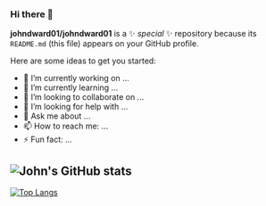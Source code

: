 ### Hi there 👋

**johndward01/johndward01** is a ✨ _special_ ✨ repository because its `README.md` (this file) appears on your GitHub profile.

Here are some ideas to get you started:

- 🔭 I’m currently working on ...
- 🌱 I’m currently learning ...
- 👯 I’m looking to collaborate on ...
- 🤔 I’m looking for help with ...
- 💬 Ask me about ...
- 📫 How to reach me: ...
- ⚡ Fun fact: ...


![John's GitHub stats](https://github-readme-stats.vercel.app/api?username=johndward01&show_icons=true&theme=dark)
------------------------------------------------------------------------------------------------------
[![Top Langs](https://github-readme-stats.vercel.app/api/top-langs/?username=johndward01&layout=compactshow_icons=true&theme=dark)](https://github.com//github-readme-stats)

